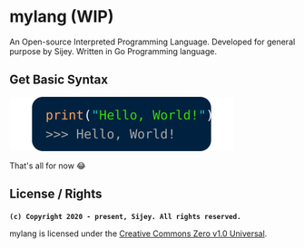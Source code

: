 # mylang (WIP)
An Open-source Interpreted Programming Language. Developed for general purpose by Sijey. Written in Go Programming language.

## Get Basic Syntax

[![test](svg/hello-world-snippet.svg)]()

That's all for now 😂

## License / Rights
**`(c) Copyright 2020 - present, Sijey. All rights reserved.`**

mylang is licensed under the [Creative Commons Zero v1.0 Universal](https://creativecommons.org/).
